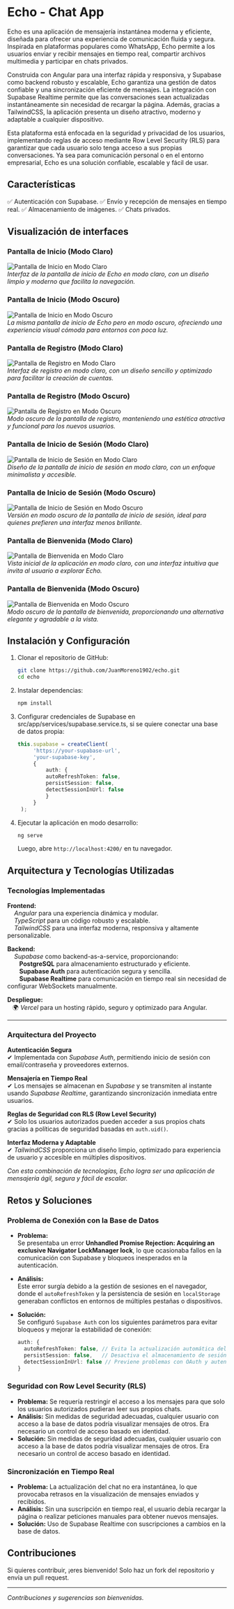 # Echo - Chat App

Echo es una aplicación de mensajería instantánea moderna y eficiente, diseñada para ofrecer una experiencia de comunicación fluida y segura. Inspirada en plataformas populares como WhatsApp, Echo permite a los usuarios enviar y recibir mensajes en tiempo real, compartir archivos multimedia y participar en chats privados.

Construida con Angular para una interfaz rápida y responsiva, y Supabase como backend robusto y escalable, Echo garantiza una gestión de datos confiable y una sincronización eficiente de mensajes. La integración con Supabase Realtime permite que las conversaciones sean actualizadas instantáneamente sin necesidad de recargar la página. Además, gracias a TailwindCSS, la aplicación presenta un diseño atractivo, moderno y adaptable a cualquier dispositivo.

Esta plataforma está enfocada en la seguridad y privacidad de los usuarios, implementando reglas de acceso mediante Row Level Security (RLS) para garantizar que cada usuario solo tenga acceso a sus propias conversaciones. Ya sea para comunicación personal o en el entorno empresarial, Echo es una solución confiable, escalable y fácil de usar.

## Características

✅ Autenticación con Supabase.
✅ Envío y recepción de mensajes en tiempo real.
✅ Almacenamiento de imágenes. 
✅ Chats privados.

## Visualización de interfaces 

### Pantalla de Inicio (Modo Claro)  
![Pantalla de Inicio en Modo Claro](src/assets/UI_Home_bright.png)  
*Interfaz de la pantalla de inicio de Echo en modo claro, con un diseño limpio y moderno que facilita la navegación.*  

### Pantalla de Inicio (Modo Oscuro)  
![Pantalla de Inicio en Modo Oscuro](src/assets/UI_Home_dark.png)  
*La misma pantalla de inicio de Echo pero en modo oscuro, ofreciendo una experiencia visual cómoda para entornos con poca luz.*  

### Pantalla de Registro (Modo Claro)  
![Pantalla de Registro en Modo Claro](src/assets/UI_Register_bright.png)  
*Interfaz de registro en modo claro, con un diseño sencillo y optimizado para facilitar la creación de cuentas.*  

### Pantalla de Registro (Modo Oscuro)  
![Pantalla de Registro en Modo Oscuro](src/assets/UI_Register_dark.png)  
*Modo oscuro de la pantalla de registro, manteniendo una estética atractiva y funcional para los nuevos usuarios.*  

### Pantalla de Inicio de Sesión (Modo Claro)  
![Pantalla de Inicio de Sesión en Modo Claro](src/assets/UI_Login_bright.png)  
*Diseño de la pantalla de inicio de sesión en modo claro, con un enfoque minimalista y accesible.*  

### Pantalla de Inicio de Sesión (Modo Oscuro)  
![Pantalla de Inicio de Sesión en Modo Oscuro](src/assets/UI_Login_dark.png)  
*Versión en modo oscuro de la pantalla de inicio de sesión, ideal para quienes prefieren una interfaz menos brillante.*  

### Pantalla de Bienvenida (Modo Claro)  
![Pantalla de Bienvenida en Modo Claro](src/assets/UI_Init_bright.png)  
*Vista inicial de la aplicación en modo claro, con una interfaz intuitiva que invita al usuario a explorar Echo.*  

### Pantalla de Bienvenida (Modo Oscuro)  
![Pantalla de Bienvenida en Modo Oscuro](src/assets/UI_Init_dark.png)  
*Modo oscuro de la pantalla de bienvenida, proporcionando una alternativa elegante y agradable a la vista.*  

## Instalación y Configuración

1. Clonar el repositorio de GitHub:  
   ```sh
   git clone https://github.com/JuanMoreno1902/echo.git
   cd echo
   ```
2. Instalar dependencias:  
   ```sh
   npm install
   ```
3. Configurar credenciales de Supabase en src/app/services/supabase.service.ts, si se quiere conectar una base de datos propia:
   ```ts
   this.supabase = createClient(
        'https://your-supabase-url',
        'your-supabase-key',
        {
            auth: {
            autoRefreshToken: false,
            persistSession: false,
            detectSessionInUrl: false
            }
        }
    );
   ```
4. Ejecutar la aplicación en modo desarrollo:  
   ```sh
   ng serve
   ```
   Luego, abre `http://localhost:4200/` en tu navegador.

## Arquitectura y Tecnologías Utilizadas  

### Tecnologías Implementadas  

**Frontend:**  
&nbsp;&nbsp;&nbsp; *Angular* para una experiencia dinámica y modular.  
&nbsp;&nbsp;&nbsp; *TypeScript* para un código robusto y escalable.  
&nbsp;&nbsp;&nbsp; *TailwindCSS* para una interfaz moderna, responsiva y altamente personalizable.  

**Backend:**  
&nbsp;&nbsp;&nbsp; *Supabase* como backend-as-a-service, proporcionando:  
&nbsp;&nbsp;&nbsp;&nbsp;&nbsp;&nbsp; **PostgreSQL** para almacenamiento estructurado y eficiente.  
&nbsp;&nbsp;&nbsp;&nbsp;&nbsp;&nbsp; **Supabase Auth** para autenticación segura y sencilla.  
&nbsp;&nbsp;&nbsp;&nbsp;&nbsp;&nbsp; **Supabase Realtime** para comunicación en tiempo real sin necesidad de configurar WebSockets manualmente.  

**Despliegue:**  
&nbsp;&nbsp;&nbsp;🌍 *Vercel* para un hosting rápido, seguro y optimizado para Angular.  

---

### Arquitectura del Proyecto  

**Autenticación Segura**  
✔ Implementada con *Supabase Auth*, permitiendo inicio de sesión con email/contraseña y proveedores externos.  

**Mensajería en Tiempo Real**  
✔ Los mensajes se almacenan en *Supabase* y se transmiten al instante usando *Supabase Realtime*, garantizando sincronización inmediata entre usuarios.  

**Reglas de Seguridad con RLS (Row Level Security)**  
✔ Solo los usuarios autorizados pueden acceder a sus propios chats gracias a políticas de seguridad basadas en `auth.uid()`.  

**Interfaz Moderna y Adaptable**  
✔ *TailwindCSS* proporciona un diseño limpio, optimizado para experiencia de usuario y accesible en múltiples dispositivos.  

*Con esta combinación de tecnologías, Echo logra ser una aplicación de mensajería ágil, segura y fácil de escalar.*   

## Retos y Soluciones  

### Problema de Conexión con la Base de Datos  

- **Problema:**  
  Se presentaba un error **Unhandled Promise Rejection: Acquiring an exclusive Navigator LockManager lock**, lo que ocasionaba fallos en la comunicación con Supabase y bloqueos inesperados en la autenticación.  

- **Análisis:**  
  Este error surgía debido a la gestión de sesiones en el navegador, donde el `autoRefreshToken` y la persistencia de sesión en `localStorage` generaban conflictos en entornos de múltiples pestañas o dispositivos.  

- **Solución:**  
  Se configuró `Supabase Auth` con los siguientes parámetros para evitar bloqueos y mejorar la estabilidad de conexión:  
  ```ts
  auth: {
    autoRefreshToken: false, // Evita la actualización automática del token
    persistSession: false,   // Desactiva el almacenamiento de sesión en localStorage
    detectSessionInUrl: false // Previene problemas con OAuth y autenticación en la URL
  }


### Seguridad con Row Level Security (RLS)
- **Problema:** Se requería restringir el acceso a los mensajes para que solo los usuarios autorizados pudieran leer sus propios chats.
- **Análisis:** Sin medidas de seguridad adecuadas, cualquier usuario con acceso a la base de datos podría visualizar mensajes de otros. Era necesario un control de acceso basado en identidad.
- **Solución:** Sin medidas de seguridad adecuadas, cualquier usuario con acceso a la base de datos podría visualizar mensajes de otros. Era necesario un control de acceso basado en identidad.


### Sincronización en Tiempo Real

- **Problema:** La actualización del chat no era instantánea, lo que provocaba retrasos en la visualización de mensajes enviados y recibidos.
- **Análisis:** Sin una suscripción en tiempo real, el usuario debía recargar la página o realizar peticiones manuales para obtener nuevos mensajes.
- **Solución:** Uso de Supabase Realtime con suscripciones a cambios en la base de datos.  

## Contribuciones

Si quieres contribuir, ¡eres bienvenido! Solo haz un fork del repositorio y envía un pull request.

---
*Contribuciones y sugerencias son bienvenidas.*  


